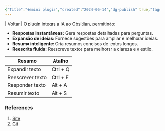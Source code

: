 ```yaml
---
{"Title":"Gemini plugin","created":"2024-06-14","dg-publish":true,"tags":["pessoal/estudos","pessoal/web","obsidian"],"permalink":"/1.Minha Vida/Gemini plugin/","dgPassFrontmatter":true}
---
```


| [Voltar](index) |
O plugin integra a IA ao Obsidian, permitindo:
* **Respostas instantâneas:** Gera respostas detalhadas para perguntas.
* **Expansão de ideias:** Fornece sugestões para ampliar e melhorar ideias.
* **Resumo inteligente:** Cria resumos concisos de textos longos.
* **Reescrita fluida:** Reescreve textos para melhorar a clareza e o estilo.

| Resumo           | Atalho   |
| ---------------- | -------- |
| Expandir texto   | Ctrl + Q |
| Reescrever texto | Ctrl + E |
| Responder texto  | Alt + A  |
| Resumir texto    | Alt + S  |
### References
1. [Site](https://www.rafaelalvesitm.com/curr%C3%ADculo)
2. [Git](https://github.com/rafaelalvesitm/obsidian-with-gemini)


